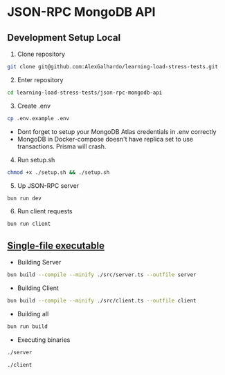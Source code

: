 # JSON-RPC MongoDB API

## Development Setup Local

1. Clone repository
```bash
git clone git@github.com:AlexGalhardo/learning-load-stress-tests.git
```

2. Enter repository
```bash
cd learning-load-stress-tests/json-rpc-mongodb-api
```

3. Create .env
```bash
cp .env.example .env
```
- Dont forget to setup your MongoDB Atlas credentials in .env correctly
- MongoDB in Docker-compose doesn't have replica set to use transactions. Prisma will crash.

4. Run setup.sh
```bash
chmod +x ./setup.sh && ./setup.sh
```

5. Up JSON-RPC server
```bash
bun run dev
```

6. Run client requests
```bash
bun run client
```

## [Single-file executable](https://bun.sh/docs/bundler/executables)

- Building Server
```bash
bun build --compile --minify ./src/server.ts --outfile server
```

- Building Client
```bash
bun build --compile --minify ./src/client.ts --outfile client
```

- Building all
```bash
bun run build
```

- Executing binaries
```bash
./server
```

```bash
./client
```
